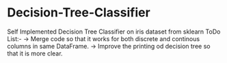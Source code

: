 # Decision-Tree-Classifier
Self Implemented Decision Tree Classifier on iris dataset from sklearn
ToDo List:-
-> Merge code so that it works for both discrete and continous columns in same DataFrame.
-> Improve the printing od decision tree so that it is more clear.

